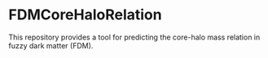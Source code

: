 # FDMCoreHaloRelation
This repository provides a tool for predicting the core-halo mass relation in fuzzy dark matter (FDM).
